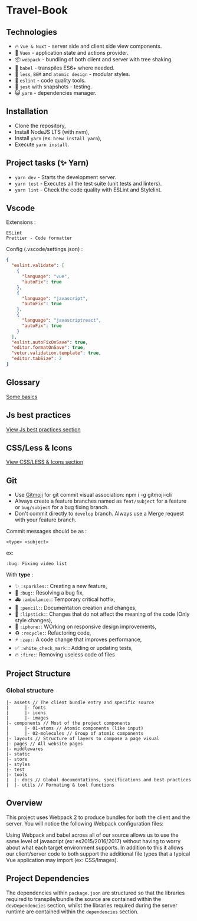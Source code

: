 # Travel-Book

## Technologies

- 🔥 `Vue & Nuxt` - server side and client side view components.
- 🤖 `Vuex` - application state and actions provider.
- 📦 `webpack` - bundling of both client and server with tree shaking.
- 🚀 `babel` - transpiles ES6+ where needed.
- 🍃 `less`, `BEM` and `atomic design` - modular styles.
- 🔧 `eslint` - code quality tools.
- 👟 `jest` with snapshots - testing.
- 😺 `yarn` - dependencies manager.

## Installation

- Clone the repository,
- Install NodeJS LTS (with nvm),
- Install `yarn` (ex: `brew install yarn`),
- Execute `yarn install`.

## Project tasks (✨ Yarn)

- `yarn dev` - Starts the development server.
- `yarn test` - Executes all the test suite (unit tests and linters).
- `yarn lint` - Check the code quality with ESLint and Stylelint.

## Vscode

Extensions :

```
ESLint
Prettier - Code formatter
```

Config (.vscode/settings.json) :

```JSON
{
  "eslint.validate": [
    {
      "language": "vue",
      "autoFix": true
    },
    {
      "language": "javascript",
      "autoFix": true
    },
    {
      "language": "javascriptreact",
      "autoFix": true
    }
  ],
  "eslint.autoFixOnSave": true,
  "editor.formatOnSave": true,
  "vetur.validation.template": true,
  "editor.tabSize": 2
}
```

## Glossary

<a href='https://www.wholewhale.com/tips/developer-terms-glossary' target='_blank'>Some basics</a>

## Js best practices

[View Js best practices section](tools/docs/js-tech.md)

## CSS/Less & Icons

[View CSS/LESS & Icons section](tools/docs/styles.md)

## Git

- Use <a href='https://gitmoji.carloscuesta.me' target='_blank'>Gitmoji</a> for git commit visual association: npm i -g gitmoji-cli
- Always create a feature branches named as `feat/subject` for a feature or `bug/subject` for a bug fixing branch.
- Don't commit directly to `develop` branch. Always use a Merge request with your feature branch.

Commit messages should be as :

```
<type> <subject>
```

ex:

```
:bug: Fixing video list
```

With **type** :

- :sparkles: `:sparkles:`: Creating a new feature,
- :bug: `:bug:`: Resolving a bug fix,
- :ambulance: `:ambulance:`: Temporary critical hotfix,
- :pencil: `:pencil:`: Documentation creation and changes,
- :lipstick: `:lipstick:`: Changes that do not affect the meaning of the code (Only style changes),
- :iphone: `:iphone:`: WOrking on responsive design improvements,
- :recycle: `:recycle:`: Refactoring code,
- :zap: `:zap:`: A code change that improves performance,
- :white_check_mark: `:white_check_mark:`: Adding or updating tests,
- :fire: `:fire:`: Removing useless code of files

## Project Structure

### Global structure

```
|- assets // The client bundle entry and specific source
|      |- fonts
|      |- icons
|      |- images
|- components // Most of the project components
|      |- 01-atoms // Atomic components (like input)
|      |- 02-molecules // Group of atomic components
|- layouts // Structure of layers to compose a page visual
|- pages // All website pages
|- middlewares
|- static
|- store
|- styles
|- test
|- tools
|  |- docs // Global documentations, specifications and best practices
|  |- utils // Formating & tool functions
```

## Overview

This project uses Webpack 2 to produce bundles for both the client and the
server. You will notice the following Webpack configuration files:

Using Webpack and babel across all of our source allows us to use the same level of javascript (ex: es2015/2016/2017) without having to worry about what each target environment supports. In addition to this it allows our client/server code to both support the additional file types that a typical Vue application may import (ex: CSS/Images).

## Project Dependencies

The dependencies within `package.json` are structured so that the libraries required to transpile/bundle the source are contained within the `devDependencies` section, whilst the libraries required during the server runtime are contained within the `dependencies` section.

